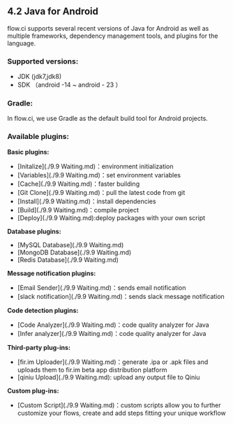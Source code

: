 ## 4.2 Java for Android

flow.ci supports several recent versions of Java for Android as well as multiple frameworks, dependency management tools, and plugins for the language.

### Supported versions:

- JDK (jdk7,jdk8)
- SDK （android -14 ~ android - 23 ）

### Gradle:

In flow.ci, we use Gradle as the default build tool for Android projects.

### Available plugins:

<b>Basic plugins:</b>
- [Initalize](./9.9 Waiting.md)：environment initialization 
- [Variables](./9.9 Waiting.md)：set environment variables
- [Cache](./9.9 Waiting.md)：faster building
- [Git Clone](./9.9 Waiting.md)：pull the latest code from git
- [Install](./9.9 Waiting.md)：install dependencies
- [Build](./9.9 Waiting.md)：compile project
- [Deploy](./9.9 Waiting.md):deploy packages with your own script

<b>Database plugins:</b>
- [MySQL Database](./9.9 Waiting.md)
- [MongoDB Database](./9.9 Waiting.md)
- [Redis Database](./9.9 Waiting.md)

<b>Message notification plugins:</b>
- [Email Sender](./9.9 Waiting.md)：sends email notification 
- [slack notification](./9.9 Waiting.md)：sends slack message notification

<b>Code detection plugins:</b>
- [Code Analyzer](./9.9 Waiting.md)：code quality analyzer for Java
- [Infer analyzer](./9.9 Waiting.md)：code quality analyzer for Java

<b>Third-party plug-ins:</b>
- [fir.im Uploader](./9.9 Waiting.md)：generate .ipa or .apk files and uploads them to fir.im beta app distribution platform
- [qiniu Upload](./9.9 Waiting.md): upload any output file to Qiniu

<b>Custom plug-ins:</b>
- [Custom Script](./9.9 Waiting.md)：custom scripts allow you to further customize your flows, create and add steps fitting your unique workflow
